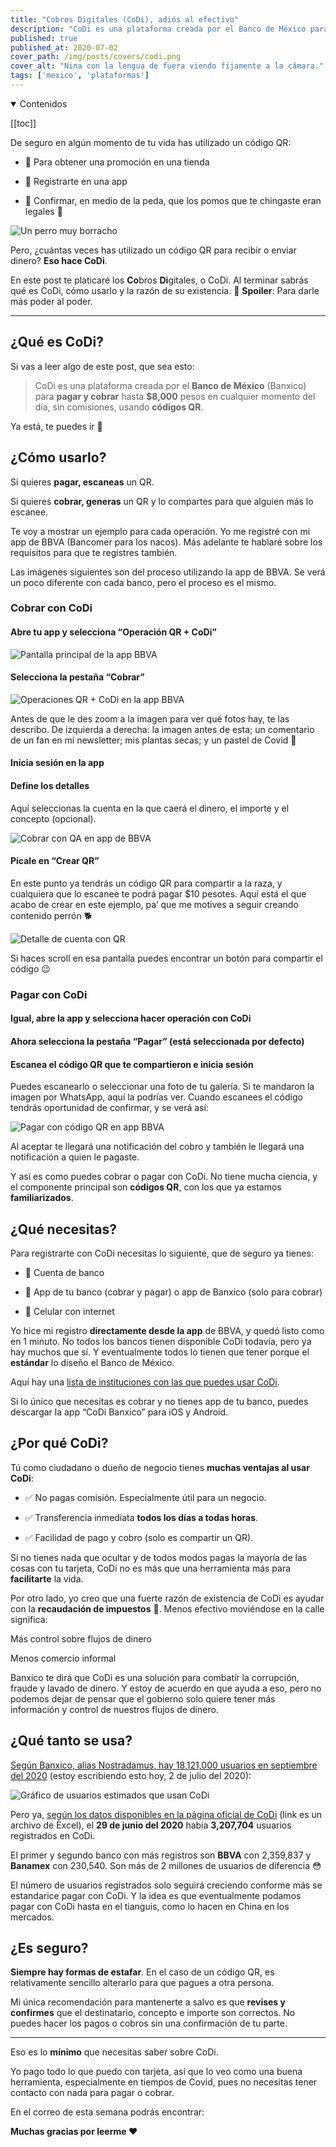 ```yaml
---
title: "Cobros Digitales (CoDi), adiós al efectivo"
description: "CoDi es una plataforma creada por el Banco de México para pagar y cobrar hasta $8,000 pesos en cualquier momento del día, sin comisiones, usando códigos QR."
published: true
published_at: 2020-07-02
cover_path: /img/posts/covers/codi.png
cover_alt: "Nina con la lengua de fuera viendo fijamente a la cámara."
tags: ['mexico', 'plataformas']
---
```


<details open>
  <summary>
    Contenidos
  </summary>

  [[toc]]

</details>

De seguro en algún momento de tu vida has utilizado un código QR: 

- 📱 Para obtener una promoción en una tienda

- 📱 Registrarte en una app

- 📱 Confirmar, en medio de la peda, que los pomos que te chingaste eran legales 👀

![Un perro muy borracho](/img/posts/perro_borracho.gif)

Pero, ¿cuántas veces has utilizado un código QR para recibir o enviar dinero? **Eso hace CoDi**.

En este post te platicaré los **Co**bros **Di**gitales, o CoDi. Al terminar sabrás qué es CoDi, cómo usarlo y la razón de su existencia. 🚨 **Spoiler**: Para darle más poder al poder.

***

## ¿Qué es CoDi?

Si vas a leer algo de este post, que sea esto:

> CoDi es una plataforma creada por el **Banco de México** (Banxico) para **pagar y cobrar** hasta **$8,000** pesos en cualquier momento del día, sin comisiones, usando **códigos QR**.

Ya está, te puedes ir 👋

## ¿Cómo usarlo?

Si quieres **pagar, escaneas** un QR. 

Si quieres **cobrar, generas** un QR y lo compartes para que alguien más lo escanee.

Te voy a mostrar un ejemplo para cada operación. Yo me registré con mi app de BBVA (Bancomer para los nacos). Más adelante te hablaré sobre los requisitos para que te registres también.

Las imágenes siguientes son del proceso utilizando la app de BBVA. Se verá un poco diferente con cada banco, pero el proceso es el mismo.

### Cobrar con CoDi

#### Abre tu app y selecciona “Operación QR + CoDi”

![Pantalla principal de la app BBVA](/img/posts/codi_bbva_1.png)

#### Selecciona la pestaña “Cobrar”

![Operaciones QR + CoDi en la app BBVA](/img/posts/codi_bbva_2.png)

Antes de que le des zoom a la imagen para ver qué fotos hay, te las describo. De izquierda a derecha: la imagen antes de esta; un comentario de un fan en mi newsletter; mis plantas secas; y un pastel de Covid 🦠

#### Inicia sesión en la app

#### Define los detalles

Aquí seleccionas la cuenta en la que caerá el dinero, el importe y el concepto (opcional).

![Cobrar con QA en app de BBVA](/img/posts/cod_bbva_3.png)

#### Pícale en “Crear QR”

En este punto ya tendrás un código QR para compartir a la raza, y cualquiera que lo escanee te podrá pagar $10 pesotes. Aquí está el que acabo de crear en este ejemplo, pa’ que me motives a seguir creando contenido perrón 🐕

![Detalle de cuenta con QR](/img/posts/codi_bbva_4.png)

Si haces scroll en esa pantalla puedes encontrar un botón para compartir el código 😉

### Pagar con CoDi

#### Igual, abre la app y selecciona hacer operación con CoDi

#### Ahora selecciona la pestaña “Pagar” (está seleccionada por defecto)

#### Escanea el código QR que te compartieron e inicia sesión

Puedes escanearlo o seleccionar una foto de tu galería. Si te mandaron la imagen por WhatsApp, aquí la podrías ver. Cuando escanees el código tendrás oportunidad de confirmar, y se verá así:

![Pagar con código QR en app BBVA](/img/posts/codi_bbva_5.png)

Al aceptar te llegará una notificación del cobro y también le llegará una notificación a quien le pagaste. 

Y así es como puedes cobrar o pagar con CoDi. No tiene mucha ciencia, y el componente principal son **códigos QR**, con los que ya estamos **familiarizados**. 

## ¿Qué necesitas?

Para registrarte con CoDi necesitas lo siguiente, que de seguro ya tienes:

- 🏦 Cuenta de banco

- 🏦 App de tu banco (cobrar y pagar) o app de Banxico (solo para cobrar)

- 🏦 Celular con internet

Yo hice mi registro **directamente desde la app** de BBVA, y quedó listo como en 1 minuto. No todos los bancos tienen disponible CoDi todavía, pero ya hay muchos que sí. Y eventualmente todos lo tienen que tener porque el **estándar** lo diseño el Banco de México. 

Aquí hay una [lista de instituciones con las que puedes usar CoDi](https://www.banxico.org.mx/sistemas-de-pago/codi-cobro-digital-banco-me.html). 

Si lo único que necesitas es cobrar y no tienes app de tu banco, puedes descargar la app “CoDi Banxico” para iOS y Android.

## ¿Por qué CoDi?

Tú como ciudadano o dueño de negocio tienes **muchas ventajas al usar CoDi**:

- ✅ No pagas comisión. Especialmente útil para un negocio.

- ✅ Transferencia inmediata **todos los días a todas horas**.

- ✅ Facilidad de pago y cobro (solo es compartir un QR).

Si no tienes nada que ocultar y de todos modos pagas la mayoría de las cosas con tu tarjeta, CoDi no es más que una herramienta más para **facilitarte** la vida.

Por otro lado, yo creo que una fuerte razón de existencia de CoDi es ayudar con la **recaudación de impuestos** 🏦. Menos efectivo moviéndose en la calle significa:

Más control sobre flujos de dinero

Menos comercio informal

Banxico te dirá que CoDi es una solución para combatir la corrupción, fraude y lavado de dinero. Y estoy de acuerdo en que ayuda a eso, pero no podemos dejar de pensar que el gobierno solo quiere tener más información y control de nuestros flujos de dinero.

## ¿Qué tanto se usa?

[Según Banxico, alias Nostradamus, hay 18,121,000 usuarios en septiembre del 2020](https://www.banxico.org.mx/sistemas-de-pago/codi-cobro-digital-banco-me.html) (estoy escribiendo esto hoy, 2 de julio del 2020):

![Gráfico de usuarios estimados que usan CoDi](/img/posts/uso_de_codi.png)

Pero ya, [según los datos disponibles en la página oficial de CoDi](https://www.banxico.org.mx/sistemas-de-pago/d/%7B4B9AD916-9308-AF18-D469-E17A63D4AB56%7D.xlsx) (link es un archivo de Excel), el **29 de junio del 2020** había **3,207,704** usuarios registrados en CoDi. 

El primer y segundo banco con más registros son **BBVA** con 2,359,837 y **Banamex** con 230,540. Son más de 2 millones de usuarios de diferencia 😳

El número de usuarios registrados solo seguirá creciendo conforme más se estandarice pagar con CoDi. Y la idea es que eventualmente podamos pagar con CoDi hasta en el tianguis, como lo hacen en China en los mercados.

## ¿Es seguro?

**Siempre hay formas de estafar**. En el caso de un código QR, es relativamente sencillo alterarlo para que pagues a otra persona. 

Mi única recomendación para mantenerte a salvo es que **revises y confirmes** que el destinatario, concepto e importe son correctos. No puedes hacer los pagos o cobros sin una confirmación de tu parte.

***

Eso es lo **mínimo** que necesitas saber sobre CoDi. 

Yo pago todo lo que puedo con tarjeta, así que lo veo como una buena herramienta, especialmente en tiempos de Covid, pues no necesitas tener contacto con nada para pagar o cobrar. 

En el correo de esta semana podrás encontrar:

**Muchas gracias por leerme ❤️**